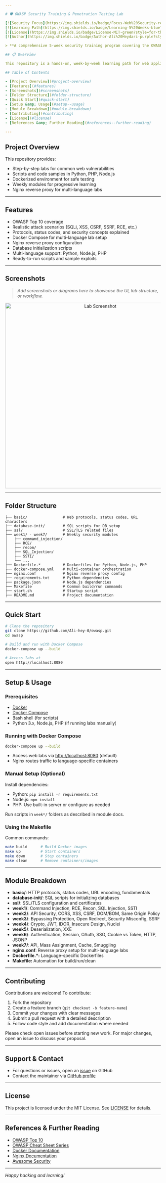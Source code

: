 ```yaml
---

# 🛡️ OWASP Security Training & Penetration Testing Lab

[![Security Focus](https://img.shields.io/badge/Focus-Web%20Security-red?style=for-the-badge)](https://owasp.org/)
[![Learning Path](https://img.shields.io/badge/Learning-5%20Weeks-blue?style=for-the-badge)](https://github.com/Ali-hey-0/owasp#learning-path-recommendations)
[![License](https://img.shields.io/badge/License-MIT-green?style=for-the-badge)](LICENSE)
[![Author](https://img.shields.io/badge/Author-Ali%20Heydari-purple?style=for-the-badge)](https://github.com/Ali-hey-0)

> **A comprehensive 5-week security training program covering the OWASP Top 10, real-world exploitation, and defensive strategies.**

## 📋 Overview

This repository is a hands-on, week-by-week learning path for web application security and penetration testing. Each week covers a major area of the OWASP Top 10, with practical scripts, labs, and documentation. The project is ideal for students, professionals, and anyone seeking to master web security.

## Table of Contents

- [Project Overview](#project-overview)
- [Features](#features)
- [Screenshots](#screenshots)
- [Folder Structure](#folder-structure)
- [Quick Start](#quick-start)
- [Setup &amp; Usage](#setup--usage)
- [Module Breakdown](#module-breakdown)
- [Contributing](#contributing)
- [License](#license)
- [References &amp; Further Reading](#references--further-reading)

---
```


## Project Overview

This repository provides:

- Step-by-step labs for common web vulnerabilities
- Scripts and code samples in Python, PHP, Node.js
- Dockerized environment for safe testing
- Weekly modules for progressive learning
- Nginx reverse proxy for multi-language labs

---

## Features

- OWASP Top 10 coverage
- Realistic attack scenarios (SQLi, XSS, CSRF, SSRF, RCE, etc.)
- Protocols, status codes, and security concepts explained
- Docker Compose for multi-language lab setup
- Nginx reverse proxy configuration
- Database initialization scripts
- Multi-language support: Python, Node.js, PHP
- Ready-to-run scripts and sample exploits

---

## Screenshots

> _Add screenshots or diagrams here to showcase the UI, lab structure, or workflow._

<p align="center">
	<img src="images/lab-screenshot.png" alt="Lab Screenshot" width="600" />
</p>

---

## Folder Structure

```text
├── basic/                # Web protocols, status codes, URL characters
├── database-init/        # SQL scripts for DB setup
├── ssl/                  # SSL/TLS related files
├── week1/ - week7/       # Weekly security modules
│   ├── command_injection/
│   ├── RCE/
│   ├── recon/
│   ├── SQL_Injection/
│   ├── SSTI/
│   └── ...
├── Dockerfile.*          # Dockerfiles for Python, Node.js, PHP
├── docker-compose.yml    # Multi-container orchestration
├── nginx.conf            # Nginx reverse proxy config
├── requirements.txt      # Python dependencies
├── package.json          # Node.js dependencies
├── Makefile              # Common build/run commands
├── start.sh              # Startup script
├── README.md             # Project documentation
```

---

## Quick Start

```bash
# Clone the repository
git clone https://github.com/Ali-hey-0/owasp.git
cd owasp

# Build and run with Docker Compose
docker-compose up --build

# Access labs at
open http://localhost:8080
```

---

## Setup & Usage

### Prerequisites

- [Docker](https://www.docker.com/get-started)
- [Docker Compose](https://docs.docker.com/compose/)
- Bash shell (for scripts)
- Python 3.x, Node.js, PHP (if running labs manually)

### Running with Docker Compose

```bash
docker-compose up --build
```

- Access web labs via [http://localhost:8080](http://localhost:8080) (default)
- Nginx routes traffic to language-specific containers

### Manual Setup (Optional)

Install dependencies:

- Python: `pip install -r requirements.txt`
- Node.js: `npm install`
- PHP: Use built-in server or configure as needed

Run scripts in `week*/` folders as described in module docs.

### Using the Makefile

Common commands:

```bash
make build      # Build Docker images
make up         # Start containers
make down       # Stop containers
make clean      # Remove containers/images
```

---

## Module Breakdown

- **basic/**: HTTP protocols, status codes, URL encoding, fundamentals
- **database-init/**: SQL scripts for initializing databases
- **ssl/**: SSL/TLS configuration and certificates
- **week1/**: Command Injection, RCE, Recon, SQL Injection, SSTI
- **week2/**: API Security, CORS, XSS, CSRF, DOM/BOM, Same Origin Policy
- **week3/**: Bypassing Protection, Open Redirect, Security Misconfig, SSRF
- **week4/**: Crypto, JWT, IDOR, Insecure Design, Nuclei
- **week5/**: Deserialization, XXE
- **week6/**: Authentication, Session, OAuth, SSO, Cookie vs Token, HTTP, JSONP
- **week7/**: API, Mass Assignment, Cache, Smuggling
- **nginx.conf**: Reverse proxy setup for multi-language labs
- **Dockerfile.*:** Language-specific Dockerfiles
- **Makefile:** Automation for build/run/clean

---

## Contributing

Contributions are welcome! To contribute:

1. Fork the repository
2. Create a feature branch (`git checkout -b feature-name`)
3. Commit your changes with clear messages
4. Submit a pull request with a detailed description
5. Follow code style and add documentation where needed

Please check open issues before starting new work. For major changes, open an issue to discuss your proposal.

---

## Support & Contact

- For questions or issues, open an [issue](https://github.com/Ali-hey-0/owasp/issues) on GitHub
- Contact the maintainer via [GitHub profile](https://github.com/Ali-hey-0)

---

## License

This project is licensed under the MIT License. See [LICENSE](LICENSE) for details.

---

## References & Further Reading

- [OWASP Top 10](https://owasp.org/www-project-top-ten/)
- [OWASP Cheat Sheet Series](https://cheatsheetseries.owasp.org/)
- [Docker Documentation](https://docs.docker.com/)
- [Nginx Documentation](https://nginx.org/en/docs/)
- [Awesome Security](https://github.com/sbilly/awesome-security)

---

_Happy hacking and learning!_
